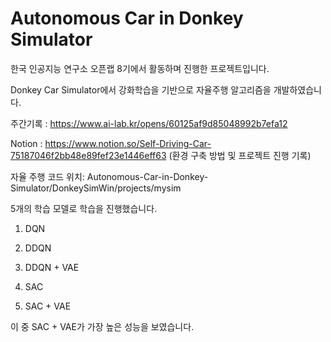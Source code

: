 # Autonomous Car in Donkey Simulator

한국 인공지능 연구소 오픈랩 8기에서 활동하며 진행한 프로젝트입니다.

Donkey Car Simulator에서 강화학습을 기반으로 자율주행 알고리즘을 개발하였습니다.

주간기록 : https://www.ai-lab.kr/opens/60125af9d85048992b7efa12

Notion : https://www.notion.so/Self-Driving-Car-75187046f2bb48e89fef23e1446eff63 (환경 구축 방법 및 프로젝트 진행 기록)

자율 주행 코드 위치: Autonomous-Car-in-Donkey-Simulator/DonkeySimWin/projects/mysim

5개의 학습 모델로 학습을 진행했습니다.

1. DQN

2. DDQN

3. DDQN + VAE

4. SAC

5. SAC + VAE

이 중 SAC + VAE가 가장 높은 성능을 보였습니다.
